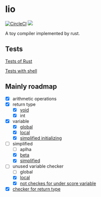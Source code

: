 # lio

[![CircleCI](https://circleci.com/gh/YSawc/lio.svg?style=shield)](https://circleci.com/gh/YSawc/lio)
[![](http://img.shields.io/badge/license-MIT-blue.svg)](./LICENSE)

A toy compiler implemented by rust.

## Tests

[Tests of Rust](https://github.com/YSawc/lio/tree/master/src/tests)

[Tests with shell](https://github.com/YSawc/lio/blob/master/test.sh)

## Mainly roadmap
- [x] arithmetic operations
- [x] return type
  - [x] [void](https://github.com/YSawc/lio/commit/72baca71be1b0dad59960c3c76b9c6e53bf00f6d)
  - [x] int
- [x] variable
  - [x] [global](https://github.com/YSawc/lio/commit/4df4ee844b75715870242e2cbe8bfa00ae52ca02)
  - [x] [local](https://github.com/YSawc/lio/commit/3df3c89b00e1ceab2925bc02fead9df5c5fc7c78)
  - [x] [simplified initializing](https://github.com/YSawc/lio/commit/3c4b0c609fa4e742342443ebc280ca9ea8e016a5)
- [ ] simplified
  - [ ] aplha
  - [x] [beta](https://github.com/YSawc/lio/commit/dd6dd3de39019f4c7bec2677140fb22e9f06fcc9)
  - [x] [simplified](https://github.com/YSawc/lio/commit/9c70dd681b3d85dbfdbd01e9c039cda9a8a7597b)
- [ ] unused variable checker
  - [ ] global
  - [x] [local](https://github.com/YSawc/lio/commit/da07a3dc4c1985c2116da6e4e94554c51d51e30c)
  - [x] [not checkes for under score variable](https://github.com/YSawc/lio/commit/0c95ef3d9c57e8578d584aaef5dc42fca986a3c9)
- [x] [checker for return type](https://github.com/YSawc/lio/commit/cb7864e64982aeb98adda36f606e96cb451b0784)

